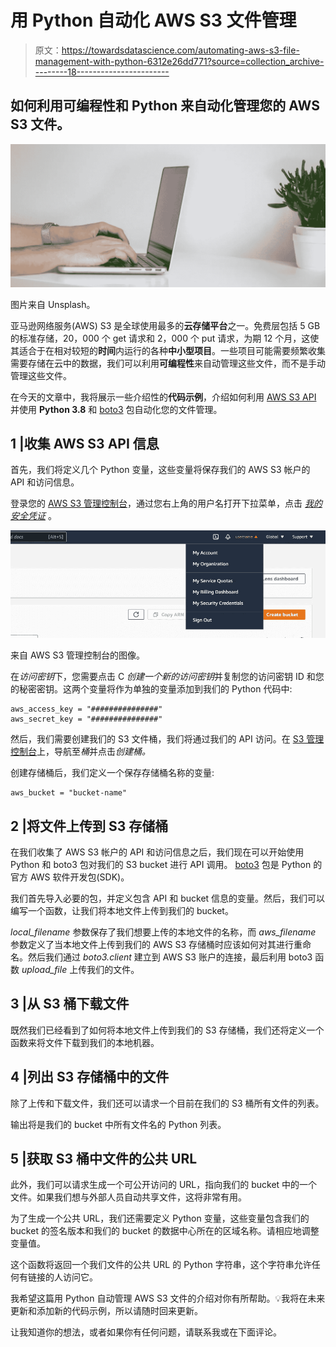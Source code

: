 # 用 Python 自动化 AWS S3 文件管理

> 原文：<https://towardsdatascience.com/automating-aws-s3-file-management-with-python-6312e26dd771?source=collection_archive---------18----------------------->

## 如何利用可编程性和 Python 来自动化管理您的 AWS S3 文件。

![](img/993b413a994a7d2997365f031d16e5c3.png)

图片来自 Unsplash。

亚马逊网络服务(AWS) S3 是全球使用最多的**云存储平台**之一。免费层包括 5 GB 的标准存储，20，000 个 get 请求和 2，000 个 put 请求，为期 12 个月，这使其适合于在相对较短的**时间**内运行的各种**中小型项目**。一些项目可能需要频繁收集需要存储在云中的数据，我们可以利用**可编程性**来自动管理这些文件，而不是手动管理这些文件。

在今天的文章中，我将展示一些介绍性的**代码示例**，介绍如何利用 [AWS S3 API](https://docs.aws.amazon.com/AmazonS3/latest/API/Welcome.html) 并使用 **Python 3.8** 和 [boto3](https://pypi.org/project/boto3/) 包自动化您的文件管理。

## 1 |收集 AWS S3 API 信息

首先，我们将定义几个 Python 变量，这些变量将保存我们的 AWS S3 帐户的 API 和访问信息。

登录您的 [AWS S3 管理控制台](https://s3.console.aws.amazon.com/s3/)，通过您右上角的用户名打开下拉菜单，点击 [*我的安全凭证*](https://console.aws.amazon.com/iam/home#/security_credentials) 。

![](img/94f8a2e7814d0302ba3854268bf665d1.png)

来自 AWS S3 管理控制台的图像。

在*访问密钥*下，您需要点击 C *创建一个新的访问密钥*并复制您的访问密钥 ID 和您的秘密密钥。这两个变量将作为单独的变量添加到我们的 Python 代码中:

```
aws_access_key = "###############"
aws_secret_key = "###############"
```

然后，我们需要创建我们的 S3 文件桶，我们将通过我们的 API 访问。在 [S3 管理控制台](https://s3.console.aws.amazon.com/s3/)上，导航至*桶*并点击*创建桶。*

创建存储桶后，我们定义一个保存存储桶名称的变量:

```
aws_bucket = "bucket-name"
```

## 2 |将文件上传到 S3 存储桶

在我们收集了 AWS S3 帐户的 API 和访问信息之后，我们现在可以开始使用 Python 和 boto3 包对我们的 S3 bucket 进行 API 调用。 [boto3](https://pypi.org/project/boto3/) 包是 Python 的官方 AWS 软件开发包(SDK)。

我们首先导入必要的包，并定义包含 API 和 bucket 信息的变量。然后，我们可以编写一个函数，让我们将本地文件上传到我们的 bucket。

*local_filename* 参数保存了我们想要上传的本地文件的名称，而 *aws_filename* 参数定义了当本地文件上传到我们的 AWS S3 存储桶时应该如何对其进行重命名。然后我们通过 *boto3.client* 建立到 AWS S3 账户的连接，最后利用 boto3 函数 *upload_file* 上传我们的文件。

## **3 |从 S3 桶下载文件**

既然我们已经看到了如何将本地文件上传到我们的 S3 存储桶，我们还将定义一个函数来将文件下载到我们的本地机器。

## 4 |列出 S3 存储桶中的文件

除了上传和下载文件，我们还可以请求一个目前在我们的 S3 桶所有文件的列表。

输出将是我们的 bucket 中所有文件名的 Python 列表。

## 5 |获取 S3 桶中文件的公共 URL

此外，我们可以请求生成一个可公开访问的 URL，指向我们的 bucket 中的一个文件。如果我们想与外部人员自动共享文件，这将非常有用。

为了生成一个公共 URL，我们还需要定义 Python 变量，这些变量包含我们的 bucket 的签名版本和我们的 bucket 的数据中心所在的区域名称。请相应地调整变量值。

这个函数将返回一个我们文件的公共 URL 的 Python 字符串，这个字符串允许任何有链接的人访问它。

我希望这篇用 Python 自动管理 AWS S3 文件的介绍对你有所帮助。💡我将在未来更新和添加新的代码示例，所以请随时回来更新。

让我知道你的想法，或者如果你有任何问题，请联系我或在下面评论。